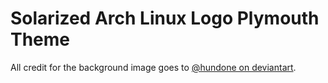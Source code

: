 # Solarized Arch Linux Logo Plymouth Theme

All credit for the background image goes to [@hundone on deviantart](https://hundone.deviantart.com/art/Solarized-Arch-Linux-526680930).
